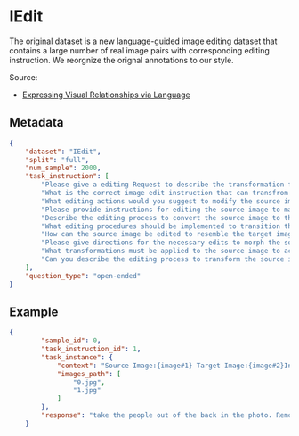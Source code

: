 # IEdit
The original dataset is a new language-guided image editing dataset that contains a large number of real image pairs with corresponding editing instruction. We reorgnize the orignal annotations to our style.

Source: 
- [Expressing Visual Relationships via Language](https://arxiv.org/abs/1906.07689)
## Metadata

```json
{
    "dataset": "IEdit",
    "split": "full",
    "num_sample": 2000,
    "task_instruction": [
        "Please give a editing Request to describe the transformation from the source image to the target image.",
        "What is the correct image edit instruction that can transfrom the source image to target image?",
        "What editing actions would you suggest to modify the source image into the target image?",
        "Please provide instructions for editing the source image to match the target image.",
        "Describe the editing process to convert the source image to the target image.",
        "What editing procedures should be implemented to transition the source image into the target image?",
        "How can the source image be edited to resemble the target image?",
        "Please give directions for the necessary edits to morph the source image into the target image.",
        "What transformations must be applied to the source image to achieve the target image?",
        "Can you describe the editing process to transform the source image into the target image?"
    ],
    "question_type": "open-ended"
}
```

## Example

```json
{
        "sample_id": 0,
        "task_instruction_id": 1,
        "task_instance": {
            "context": "Source Image:{image#1} Target Image:{image#2}Instruction:",
            "images_path": [
                "0.jpg",
                "1.jpg"
            ]
        },
        "response": "take the people out of the back in the photo. Remove the two people behind the woman in the white dress and the man in the blue suit. remove people behind the couple in the centre"
    }
```
